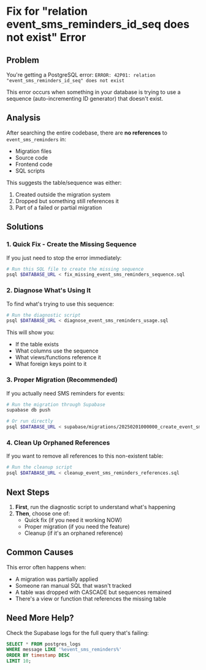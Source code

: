 # Fix for "relation event_sms_reminders_id_seq does not exist" Error

## Problem
You're getting a PostgreSQL error: `ERROR: 42P01: relation "event_sms_reminders_id_seq" does not exist`

This error occurs when something in your database is trying to use a sequence (auto-incrementing ID generator) that doesn't exist.

## Analysis
After searching the entire codebase, there are **no references** to `event_sms_reminders` in:
- Migration files
- Source code
- Frontend code
- SQL scripts

This suggests the table/sequence was either:
1. Created outside the migration system
2. Dropped but something still references it
3. Part of a failed or partial migration

## Solutions

### 1. Quick Fix - Create the Missing Sequence
If you just need to stop the error immediately:

```bash
# Run this SQL file to create the missing sequence
psql $DATABASE_URL < fix_missing_event_sms_reminders_sequence.sql
```

### 2. Diagnose What's Using It
To find what's trying to use this sequence:

```bash
# Run the diagnostic script
psql $DATABASE_URL < diagnose_event_sms_reminders_usage.sql
```

This will show you:
- If the table exists
- What columns use the sequence
- What views/functions reference it
- What foreign keys point to it

### 3. Proper Migration (Recommended)
If you actually need SMS reminders for events:

```bash
# Run the migration through Supabase
supabase db push

# Or run directly
psql $DATABASE_URL < supabase/migrations/20250201000000_create_event_sms_reminders.sql
```

### 4. Clean Up Orphaned References
If you want to remove all references to this non-existent table:

```bash
# Run the cleanup script
psql $DATABASE_URL < cleanup_event_sms_reminders_references.sql
```

## Next Steps

1. **First**, run the diagnostic script to understand what's happening
2. **Then**, choose one of:
   - Quick fix (if you need it working NOW)
   - Proper migration (if you need the feature)
   - Cleanup (if it's an orphaned reference)

## Common Causes

This error often happens when:
- A migration was partially applied
- Someone ran manual SQL that wasn't tracked
- A table was dropped with CASCADE but sequences remained
- There's a view or function that references the missing table

## Need More Help?

Check the Supabase logs for the full query that's failing:
```sql
SELECT * FROM postgres_logs 
WHERE message LIKE '%event_sms_reminders%' 
ORDER BY timestamp DESC 
LIMIT 10;
```
